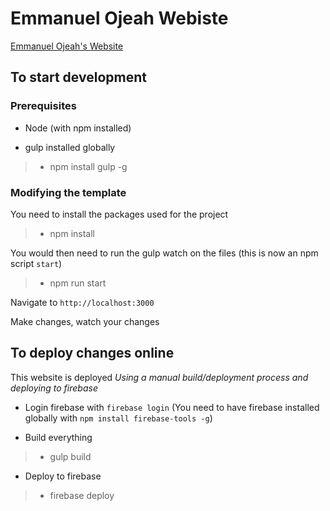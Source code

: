 # Emmanuel Ojeah Webiste

[Emmanuel Ojeah's Website](<https://emmanuelojeah.xyz>)

## To start development

### Prerequisites

- Node (with npm installed)

- gulp installed globally

>- npm install gulp -g

### Modifying the template

You need to install the packages used for the project

>- npm install

You would then need to run the gulp watch on the files (this is now an npm script `start`)

>- npm run start

Navigate to `http://localhost:3000`

Make changes, watch your changes

## To deploy changes online

This website is deployed *Using a manual build/deployment process and deploying to firebase*

- Login firebase with `firebase login` (You need to have firebase installed globally with `npm install firebase-tools -g`)

- Build everything

>- gulp build

- Deploy to firebase

>- firebase deploy

